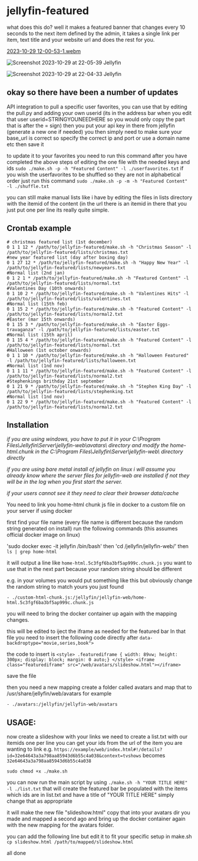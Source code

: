 # jellyfin-featured

what does this do? 
well it makes a featured banner that changes every 10 seconds to the next item defined by the admin, it takes a single link per item, text title and your website url and does the rest for you.

[2023-10-29 12-00-53-1.webm](https://github.com/BobHasNoSoul/jellyfin-featured/assets/23018412/b41b28e3-5cf4-4c3a-a702-8eab59e10358)

![Screenshot 2023-10-29 at 22-05-39 Jellyfin](https://github.com/BobHasNoSoul/jellyfin-featured/assets/23018412/6589502e-b85c-4d53-9c9e-881072401c35)

![Screenshot 2023-10-29 at 22-04-33 Jellyfin](https://github.com/BobHasNoSoul/jellyfin-featured/assets/23018412/94c112a9-4da5-4667-8f82-a304b03c0365)



## okay so there have been a number of updates

API integration to pull a specific user favorites, you can use that by editing the pull.py and adding your own userid (its in the address bar when you edit that user userid=STRINGYOUNEEDHERE so you would only copy the part that is after the = sign) then you put your api key in there from jellyfin (generate a new one if needed) you then simply need to make sure your base_url is correct so specify the correct ip and port or use a domain name etc then save it 

to update it to your favorites you need to run this command after you have completed the above steps of editing the one file with the needed keys and ids `sudo ./make.sh -p -h "Featured Content" -l ./userfavorites.txt` if you wish the userfavorites to be shuffled so they are not in alphabetical order just run this command `sudo ./make.sh -p -m -h "Featured Content" -l ./shuffle.txt`

you can still make manual lists like i have by editing the files in lists directory with the itemid of the content (in the url there is an itemid in there that you just put one per line its really quite simple. 



## Crontab example
``` 
# christmas featured list (1st december)
0 1 1 12 * /path/to/jellyfin-featured/make.sh -h "Christmas Season" -l /path/to/jellyfin-featured/lists/christmas.txt
#new year featured list (day after boxing day)
0 1 27 12 * /path/to/jellyfin-featured/make.sh -h "Happy New Year" -l /path/to/jellyfin-featured/lists/newyears.txt
#Normal list (2nd jan)
0 1 2 1 * /path/to/jellyfin-featured/make.sh -h "Featured Content" -l /path/to/jellyfin-featured/lists/normal.txt
#Valentines Day (10th onwards)
0 1 10 2 * /path/to/jellyfin-featured/make.sh -h "Valentines Hits" -l /path/to/jellyfin-featured/lists/valentines.txt
#Normal list (15th feb)
0 1 15 2 * /path/to/jellyfin-featured/make.sh -h "Featured Content" -l /path/to/jellyfin-featured/lists/normal2.txt
#Easter (mar 15th onwards)
0 1 15 3 * /path/to/jellyfin-featured/make.sh -h "Easter Eggs-travaganza" -l /path/to/jellyfin-featured/lists/easter.txt
#Normal list (15th april)
0 1 15 4 * /path/to/jellyfin-featured/make.sh -h "Featured Content" -l /path/to/jellyfin-featured/lists/normal.txt
#Halloween (1st october onwards)
0 1 1 10 * /path/to/jellyfin-featured/make.sh -h "Halloween Featured" -l /path/to/jellyfin-featured/lists/halloween.txt
#Normal list (1nd nov)
0 1 1 11 * /path/to/jellyfin-featured/make.sh -h "Featured Content" -l /path/to/jellyfin-featured/lists/normal2.txt
#Stephenkings brithday 21st september
0 1 21 9 * /path/to/jellyfin-featured/make.sh -h "Stephen King Day" -l /path/to/jellyfin-featured/lists/stephenking.txt
#Normal list (1nd nov)
0 1 22 9 * /path/to/jellyfin-featured/make.sh -h "Featured Content" -l /path/to/jellyfin-featured/lists/normal2.txt
```

## Installation

*if you are using windows, you have to put it in your C:\Program Files\Jellyfin\Server\jellyfin-web\avatars\ directory and modify the home-html.chunk in the C:\Program Files\Jellyfin\Server\jellyfin-web\ directory directly*

*if you are using bare metal install of jellyfin on linux i will assume you already know where the server files for jellyfin-web are installed if not they will be in the log when you first start the server.*

*if your users cannot see it they need to clear their browser data/cache*

You need to link you home-html chunk js file in docker to a custom file on your server if using docker

first find your file name (every file name is different because the random string generated on install)
run the following commands (this assumes official docker image on linux)

'sudo docker exec -it jellyfin /bin/bash' then 'cd /jellyfin/jellyfin-web/' then `ls | grep home-html`

it will output a line like `home-html.5c3fgf6ba3bf5ap999c.chunk.js` you want to use that in the next part because your random string should be different

e.g. in your volumes you would put something like this but obviously change the random string to match yours you just found

`- ./custom-html-chunk.js:/jellyfin/jellyfin-web/home-html.5c3fgf6ba3bf5ap999c.chunk.js`

you will need to bring the docker container up again with the mapping changes.

this will be edited to iject the iframe as needed for the featured bar In that file you need to insert the following code directly after  `data-backdroptype="movie,series,book">` 

the code to insert is 
`<style> .featurediframe { width: 89vw; height: 300px; display: block; margin: 0 auto;} </style> <iframe class="featurediframe" src="/web/avatars/slideshow.html"></iframe> `

save the file

then you need a new mapping create a folder called avatars and map that to /usr/share/jellyfin/web/avatars for example

`- ./avatars:/jellyfin/jellyfin-web/avatars`

## USAGE: 
now create a slideshow with your links we need to create a list.txt with our itemids one per line you can get your ids from the url of the item you are wanting to link e.g. `https://example/web/index.html#!/details?id=32e64643a3a798aa85943d6b55c4a038&context=tvshows` becomes `32e64643a3a798aa85943d6b55c4a038`

`sudo chmod +x ./make.sh`

you can now run the main script by using `./make.sh -h "YOUR TITLE HERE" -l ./list.txt` that will create the featured bar be populated with the items which ids are in list.txt and have a title of "YOUR TITLE HERE" simply change that as appropriate

it will make the new file "slideshow.html" copy that into your avatars dir you made and mapped a second ago and bring up the docker container again with the new mapping for the avatars folder.

you can add the following line but edit it to fit your specific setup in make.sh
`cp slideshow.html /path/to/mapped/slideshow.html`

all done
